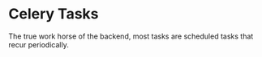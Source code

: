 # Celery Tasks

The true work horse of the backend, most tasks are scheduled tasks that recur periodically.
